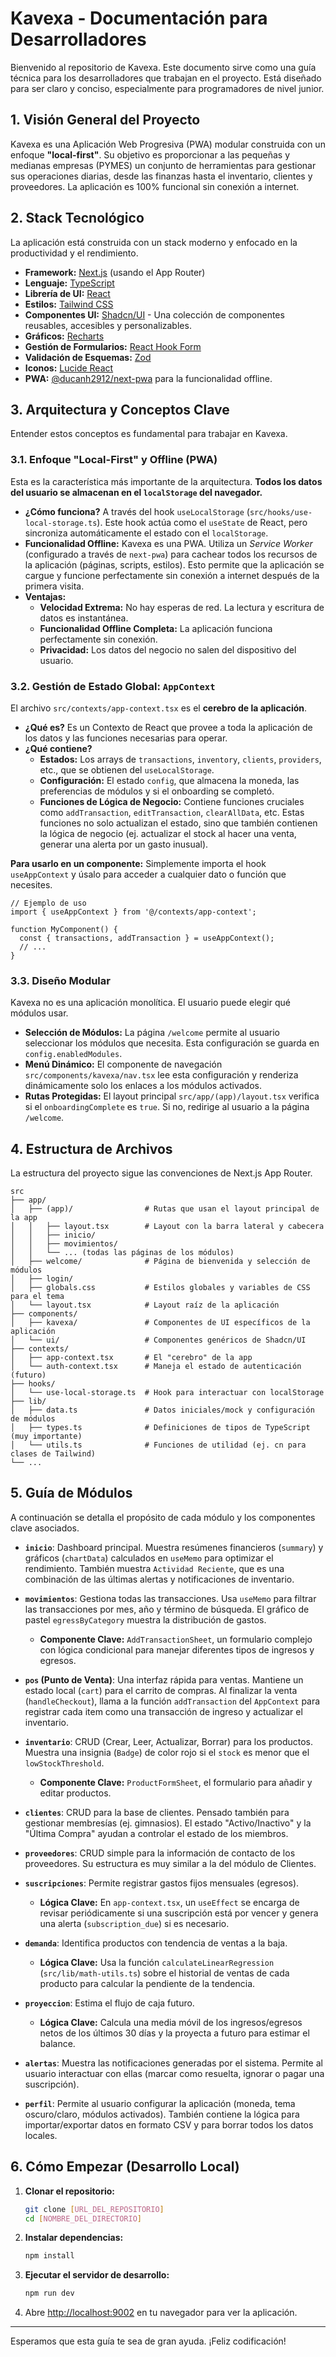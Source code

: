 # Kavexa - Documentación para Desarrolladores

Bienvenido al repositorio de Kavexa. Este documento sirve como una guía técnica para los desarrolladores que trabajan en el proyecto. Está diseñado para ser claro y conciso, especialmente para programadores de nivel junior.

## 1. Visión General del Proyecto

Kavexa es una Aplicación Web Progresiva (PWA) modular construida con un enfoque **"local-first"**. Su objetivo es proporcionar a las pequeñas y medianas empresas (PYMES) un conjunto de herramientas para gestionar sus operaciones diarias, desde las finanzas hasta el inventario, clientes y proveedores. La aplicación es 100% funcional sin conexión a internet.

## 2. Stack Tecnológico

La aplicación está construida con un stack moderno y enfocado en la productividad y el rendimiento.

- **Framework:** [Next.js](https://nextjs.org/) (usando el App Router)
- **Lenguaje:** [TypeScript](https://www.typescriptlang.org/)
- **Librería de UI:** [React](https://reactjs.org/)
- **Estilos:** [Tailwind CSS](https://tailwindcss.com/)
- **Componentes UI:** [Shadcn/UI](https://ui.shadcn.com/) - Una colección de componentes reusables, accesibles y personalizables.
- **Gráficos:** [Recharts](https://recharts.org/)
- **Gestión de Formularios:** [React Hook Form](https://react-hook-form.com/)
- **Validación de Esquemas:** [Zod](https://zod.dev/)
- **Iconos:** [Lucide React](https://lucide.dev/)
- **PWA:** [@ducanh2912/next-pwa](https://www.npmjs.com/package/@ducanh2912/next-pwa) para la funcionalidad offline.

## 3. Arquitectura y Conceptos Clave

Entender estos conceptos es fundamental para trabajar en Kavexa.

### 3.1. Enfoque "Local-First" y Offline (PWA)

Esta es la característica más importante de la arquitectura. **Todos los datos del usuario se almacenan en el `localStorage` del navegador.**

- **¿Cómo funciona?** A través del hook `useLocalStorage` (`src/hooks/use-local-storage.ts`). Este hook actúa como el `useState` de React, pero sincroniza automáticamente el estado con el `localStorage`.
- **Funcionalidad Offline:** Kavexa es una PWA. Utiliza un *Service Worker* (configurado a través de `next-pwa`) para cachear todos los recursos de la aplicación (páginas, scripts, estilos). Esto permite que la aplicación se cargue y funcione perfectamente sin conexión a internet después de la primera visita.
- **Ventajas:**
  - **Velocidad Extrema:** No hay esperas de red. La lectura y escritura de datos es instantánea.
  - **Funcionalidad Offline Completa:** La aplicación funciona perfectamente sin conexión.
  - **Privacidad:** Los datos del negocio no salen del dispositivo del usuario.

### 3.2. Gestión de Estado Global: `AppContext`

El archivo `src/contexts/app-context.tsx` es el **cerebro de la aplicación**.

- **¿Qué es?** Es un Contexto de React que provee a toda la aplicación de los datos y las funciones necesarias para operar.
- **¿Qué contiene?**
  - **Estados:** Los arrays de `transactions`, `inventory`, `clients`, `providers`, etc., que se obtienen del `useLocalStorage`.
  - **Configuración:** El estado `config`, que almacena la moneda, las preferencias de módulos y si el onboarding se completó.
  - **Funciones de Lógica de Negocio:** Contiene funciones cruciales como `addTransaction`, `editTransaction`, `clearAllData`, etc. Estas funciones no solo actualizan el estado, sino que también contienen la lógica de negocio (ej. actualizar el stock al hacer una venta, generar una alerta por un gasto inusual).

**Para usarlo en un componente:** Simplemente importa el hook `useAppContext` y úsalo para acceder a cualquier dato o función que necesites.

```tsx
// Ejemplo de uso
import { useAppContext } from '@/contexts/app-context';

function MyComponent() {
  const { transactions, addTransaction } = useAppContext();
  // ...
}
```

### 3.3. Diseño Modular

Kavexa no es una aplicación monolítica. El usuario puede elegir qué módulos usar.

- **Selección de Módulos:** La página `/welcome` permite al usuario seleccionar los módulos que necesita. Esta configuración se guarda en `config.enabledModules`.
- **Menú Dinámico:** El componente de navegación `src/components/kavexa/nav.tsx` lee esta configuración y renderiza dinámicamente solo los enlaces a los módulos activados.
- **Rutas Protegidas:** El layout principal `src/app/(app)/layout.tsx` verifica si el `onboardingComplete` es `true`. Si no, redirige al usuario a la página `/welcome`.

## 4. Estructura de Archivos

La estructura del proyecto sigue las convenciones de Next.js App Router.

```
src
├── app/
│   ├── (app)/                # Rutas que usan el layout principal de la app
│   │   ├── layout.tsx        # Layout con la barra lateral y cabecera
│   │   ├── inicio/
│   │   ├── movimientos/
│   │   └── ... (todas las páginas de los módulos)
│   ├── welcome/              # Página de bienvenida y selección de módulos
│   ├── login/
│   ├── globals.css           # Estilos globales y variables de CSS para el tema
│   └── layout.tsx            # Layout raíz de la aplicación
├── components/
│   ├── kavexa/               # Componentes de UI específicos de la aplicación
│   └── ui/                   # Componentes genéricos de Shadcn/UI
├── contexts/
│   ├── app-context.tsx       # El "cerebro" de la app
│   └── auth-context.tsx      # Maneja el estado de autenticación (futuro)
├── hooks/
│   └── use-local-storage.ts  # Hook para interactuar con localStorage
├── lib/
│   ├── data.ts               # Datos iniciales/mock y configuración de módulos
│   ├── types.ts              # Definiciones de tipos de TypeScript (muy importante)
│   └── utils.ts              # Funciones de utilidad (ej. cn para clases de Tailwind)
└── ...
```

## 5. Guía de Módulos

A continuación se detalla el propósito de cada módulo y los componentes clave asociados.

- **`inicio`**: Dashboard principal. Muestra resúmenes financieros (`summary`) y gráficos (`chartData`) calculados en `useMemo` para optimizar el rendimiento. También muestra `Actividad Reciente`, que es una combinación de las últimas alertas y notificaciones de inventario.

- **`movimientos`**: Gestiona todas las transacciones. Usa `useMemo` para filtrar las transacciones por mes, año y término de búsqueda. El gráfico de pastel `egressByCategory` muestra la distribución de gastos.
  - **Componente Clave:** `AddTransactionSheet`, un formulario complejo con lógica condicional para manejar diferentes tipos de ingresos y egresos.

- **`pos` (Punto de Venta)**: Una interfaz rápida para ventas. Mantiene un estado local (`cart`) para el carrito de compras. Al finalizar la venta (`handleCheckout`), llama a la función `addTransaction` del `AppContext` para registrar cada item como una transacción de ingreso y actualizar el inventario.

- **`inventario`**: CRUD (Crear, Leer, Actualizar, Borrar) para los productos. Muestra una insignia (`Badge`) de color rojo si el `stock` es menor que el `lowStockThreshold`.
  - **Componente Clave:** `ProductFormSheet`, el formulario para añadir y editar productos.

- **`clientes`**: CRUD para la base de clientes. Pensado también para gestionar membresías (ej. gimnasios). El estado "Activo/Inactivo" y la "Última Compra" ayudan a controlar el estado de los miembros.

- **`proveedores`**: CRUD simple para la información de contacto de los proveedores. Su estructura es muy similar a la del módulo de Clientes.

- **`suscripciones`**: Permite registrar gastos fijos mensuales (egresos).
  - **Lógica Clave:** En `app-context.tsx`, un `useEffect` se encarga de revisar periódicamente si una suscripción está por vencer y genera una alerta (`subscription_due`) si es necesario.

- **`demanda`**: Identifica productos con tendencia de ventas a la baja.
  - **Lógica Clave:** Usa la función `calculateLinearRegression` (`src/lib/math-utils.ts`) sobre el historial de ventas de cada producto para calcular la pendiente de la tendencia.

- **`proyeccion`**: Estima el flujo de caja futuro.
  - **Lógica Clave:** Calcula una media móvil de los ingresos/egresos netos de los últimos 30 días y la proyecta a futuro para estimar el balance.

- **`alertas`**: Muestra las notificaciones generadas por el sistema. Permite al usuario interactuar con ellas (marcar como resuelta, ignorar o pagar una suscripción).

- **`perfil`**: Permite al usuario configurar la aplicación (moneda, tema oscuro/claro, módulos activados). También contiene la lógica para importar/exportar datos en formato CSV y para borrar todos los datos locales.

## 6. Cómo Empezar (Desarrollo Local)

1.  **Clonar el repositorio:**
    ```bash
    git clone [URL_DEL_REPOSITORIO]
    cd [NOMBRE_DEL_DIRECTORIO]
    ```

2.  **Instalar dependencias:**
    ```bash
    npm install
    ```

3.  **Ejecutar el servidor de desarrollo:**
    ```bash
    npm run dev
    ```

4.  Abre [http://localhost:9002](http://localhost:9002) en tu navegador para ver la aplicación.

---

Esperamos que esta guía te sea de gran ayuda. ¡Feliz codificación!
